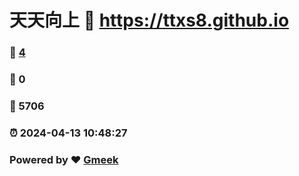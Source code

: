 # 天天向上 :link: https://ttxs8.github.io 
### :page_facing_up: [4](https://ttxs8.github.io/tag.html) 
### :speech_balloon: 0 
### :hibiscus: 5706 
### :alarm_clock: 2024-04-13 10:48:27 
### Powered by :heart: [Gmeek](https://github.com/Meekdai/Gmeek)

